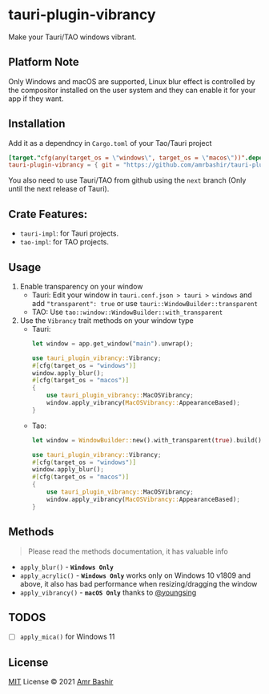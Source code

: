 # tauri-plugin-vibrancy

Make your Tauri/TAO windows vibrant.

## Platform Note

Only Windows and macOS are supported, 
Linux blur effect is controlled by the compositor installed on the user system and they can enable it for your app if they want.

## Installation

Add it as a dependncy in `Cargo.toml` of your Tao/Tauri project
```toml
[target."cfg(any(target_os = \"windows\", target_os = \"macos\"))".dependencies]
tauri-plugin-vibrancy = { git = "https://github.com/amrbashir/tauri-plugin-vibrancy", features = ["tauri-impl"] }
```
You also need to use Tauri/TAO from github using the `next` branch (Only until the next release of Tauri).

## Crate Features:

- `tauri-impl`: for Tauri projects.
- `tao-impl`: for TAO projects.

## Usage

1. Enable transparency on your window
    - Tauri: Edit your window in `tauri.conf.json > tauri > windows` and add `"transparent": true`
      or use `tauri::WindowBuilder::transparent`
    - TAO: Use `tao::window::WindowBuilder::with_transparent`
2. Use the `Vibrancy` trait methods on your window type
    - Tauri:
        ```rs
        let window = app.get_window("main").unwrap();

        use tauri_plugin_vibrancy::Vibrancy;
        #[cfg(target_os = "windows")]
        window.apply_blur();
        #[cfg(target_os = "macos")]
        {
            use tauri_plugin_vibrancy::MacOSVibrancy;
            window.apply_vibrancy(MacOSVibrancy::AppearanceBased);
        }
        ```
    - Tao:
        ```rs
        let window = WindowBuilder::new().with_transparent(true).build().unwrap();

        use tauri_plugin_vibrancy::Vibrancy;
        #[cfg(target_os = "windows")]
        window.apply_blur();
        #[cfg(target_os = "macos")]
        {
            use tauri_plugin_vibrancy::MacOSVibrancy;
            window.apply_vibrancy(MacOSVibrancy::AppearanceBased);
        }
        ```

## Methods

> Please read the methods documentation, it has valuable info
- `apply_blur()` - **`Windows Only`**
- `apply_acrylic()` - **`Windows Only`** works only on Windows 10 v1809 and above, it also has bad performance when resizing/dragging the window
- `apply_vibrancy()` - **`macOS Only`** thanks to [@youngsing](https://github.com/youngsing)

## TODOS

- [ ] `apply_mica()` for Windows 11

## License

[MIT](./LICENSE) License © 2021 [Amr Bashir](https://github.com/amrbashir)
